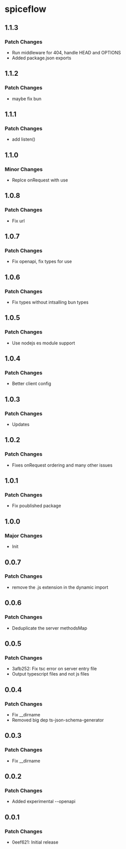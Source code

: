 # spiceflow

## 1.1.3

### Patch Changes

-   Run middleware for 404, handle HEAD and OPTIONS
-   Added package.json exports

## 1.1.2

### Patch Changes

-   maybe fix bun

## 1.1.1

### Patch Changes

-   add listen()

## 1.1.0

### Minor Changes

-   Replce onRequest with use

## 1.0.8

### Patch Changes

-   Fix url

## 1.0.7

### Patch Changes

-   Fix openapi, fix types for use

## 1.0.6

### Patch Changes

-   Fix types without intsalling bun types

## 1.0.5

### Patch Changes

-   Use nodejs es module support

## 1.0.4

### Patch Changes

-   Better client config

## 1.0.3

### Patch Changes

-   Updates

## 1.0.2

### Patch Changes

-   Fixes onRequest ordering and many other issues

## 1.0.1

### Patch Changes

-   Fix poublished package

## 1.0.0

### Major Changes

-   Init

## 0.0.7

### Patch Changes

-   remove the .js extension in the dynamic import

## 0.0.6

### Patch Changes

-   Deduplicate the server methodsMap

## 0.0.5

### Patch Changes

-   3afb252: Fix tsc error on server entry file
-   Output typescript files and not js files

## 0.0.4

### Patch Changes

-   Fix \_\_dirname
-   Removed big dep ts-json-schema-generator

## 0.0.3

### Patch Changes

-   Fix \_\_dirname

## 0.0.2

### Patch Changes

-   Added experimental --openapi

## 0.0.1

### Patch Changes

-   0eef621: Initial release

